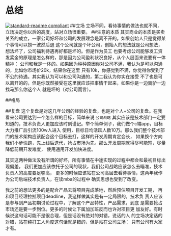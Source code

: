 # 总结
[![standard-readme compliant](https://img.shields.io/badge/readme%20style-standard-brightgreen.svg?style=flat-square)](https://github.com/RichardLitt/standard-readme)
##立场
立场不同，看待事情的做法也就不同，立场决定你以后的高度，站对立场很重要。
##生意的本质
其实商业的本质是买卖关系的成立，一家公司好坏和公司的发展理念是离不开的。如果创始人只是觉得某个事情可以捞一波然后退
这个公司就是个坏公司，创始人的想法就是公司想法，想法坏了，公司福利待遇再好都是坏的。但是作为员工
也要考虑公司能够发工资发奖金的原理是怎么样的，那是因为公司盈利状况良好，从个人层面来说要有一体精神：
公司和我是一体的。如果因为种种原因你对公司不满，我认为是可以沟通的，比如你市场价20k，结果你在这里
只有10k，你感觉到不满，你觉得你受到了不公的待遇。其实我认为可以和公司沟通的，第二我认为你实在接受
不了也是可以离开的的，但是你既然接受在这里就应该把事情干起来，如果你是一边骑驴一边找马那么你这个人
就是坏的（对公司而言）。


##格局

##复盘
这个复盘是对这几年公司的经验的复盘，也是对个人+公司的复盘。在我看来公司要达到一个怎么样的目标，简单来说
`公司战略` 其实应该是技术部门一定要知道的，技术负责人更加应该时刻谨记。举个简单例子，我们做个c端app，目标大力推广后引流100w人进入
使用，目标日均活跃人数10万。那么我们整个技术部门的技术架构应该配合这个目标去打，这样的开发周期肯定会长，
如果换个方向我们小步快跑，先上线后迭代，抢占市场为先。那么开发周期就得尽可能短，尽量降低前期开发难度，
使用通用开发加快进度。

其实这两种做法没有所谓的好坏，所有事情在中途实现的过程中都会和最初目标出现偏差，
我们更加应该依托于公司的现状，我们公司战略应该怎么去瞄准，技术负责人的高度要足够高，
更多的时候应该站在公司高层去看待事情，这两年我作为公司后端技术负责人，在读mba的过程中
确实思想也受到了改变。

我之前的想法更多的是配合产品去将项目完成落地，然后预估项目开发工期，
再和项目经理拉扯项目deadline，我这样做其实是有一定局限的，技术负
责人应该是参与到产品初期讨论过程中，了解这个产品特性，产品需求，到底
是需要抢占市场还是要一步到位。更多的时候让下属加加班反而也许对项目更
加友好。有时候说这句话可能不是很合理，但是话没有绝对的对错，说话的人
的立场决定话的对错，站在纯打工人角度这句话就是错的，但是站在公司立场：
只有公司有大家才有。